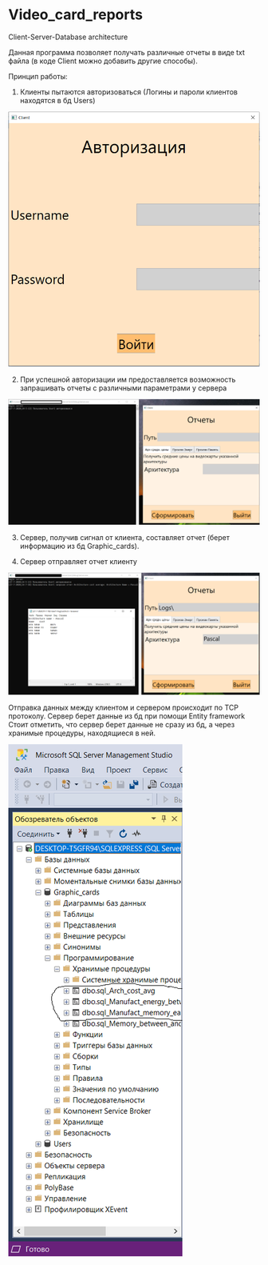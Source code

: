 # Video_card_reports
Client-Server-Database architecture

Данная программа позволяет получать различные отчеты в виде txt файла (в коде Client можно добавить другие способы).

Принцип работы:
1.  Клиенты пытаются авторизоваться (Логины и пароли клиентов находятся в бд Users)

![Image alt](https://github.com/Zhenya331/Video_card_reports/raw/master/Images/Autorisation.png)

2.  При успешной авторизации им предоставляется возможность запрашивать отчеты с различными параметрами у сервера

![Image alt](https://github.com/Zhenya331/Video_card_reports/raw/master/Images/Queries.png)

3.  Сервер, получив сигнал от клиента, составляет отчет (берет информацию из бд Graphic_cards).

4.  Сервер отправляет отчет клиенту

![Image alt](https://github.com/Zhenya331/Video_card_reports/raw/master/Images/Get_Result.png)

Отправка данных между клиентом и сервером происходит по TCP протоколу.
Сервер берет данные из бд при помощи Entity framework
Стоит отметить, что сервер берет данные не сразу из бд, а через хранимые процедуры, находящиеся в ней.

![Image alt](https://github.com/Zhenya331/Video_card_reports/raw/master/Images/Proc.png)
